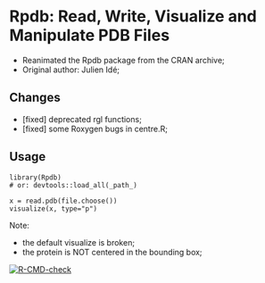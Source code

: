 # Rpdb: Read, Write, Visualize and Manipulate PDB Files

- Reanimated the Rpdb package from the CRAN archive;
- Original author: Julien Idé;

## Changes

- [fixed] deprecated rgl functions;
- [fixed] some Roxygen bugs in centre.R;

## Usage

	library(Rpdb)
	# or: devtools::load_all(_path_)
	
	x = read.pdb(file.choose())
	visualize(x, type="p")

Note:
- the default visualize is broken;
- the protein is NOT centered in the bounding box;

<!-- badges: start -->
[![R-CMD-check](https://github.com/discoleo/Rpdb/actions/workflows/R-CMD-check.yaml/badge.svg)](https://github.com/discoleo/Rpdb/actions/workflows/R-CMD-check.yaml)
<!-- badges: end -->
